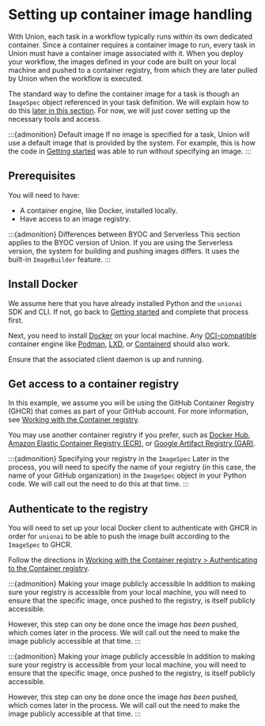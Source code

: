 # Setting up container image handling

With Union, each task in a workflow typically runs within its own dedicated container.
Since a container requires a container image to run, every task in Union must have a container image associated with it.
When you deploy your workflow, the images defined in your code are built on your local machine and pushed to a container registry,
from which they are later pulled by Union when the workflow is executed.

The standard way to define the container image for a task is though an `ImageSpec` object referenced in your task definition.
We will explain how to do this [later in this section](looking-at-the-workflow-code).
For now, we will just cover setting up the necessary tools and access.

:::{admonition} Default image
If no image is specified for a task, Union will use a default image that is provided by the system.
For example, this is how the code in [Getting started](index) was able to run without specifying an image.
:::

## Prerequisites

You will need to have:

* A container engine, like Docker, installed locally.
* Have access to an image registry.

:::{admonition} Differences between BYOC and Serverless
This section applies to the BYOC version of Union.
If you are using the Serverless version, the system for building and pushing images
differs. It uses the built-in `ImageBuilder` feature.
:::

## Install Docker

We assume here that you have already installed Python and the `unionai` SDK and CLI.
If not, go back to [Getting started](index) and complete that process first.

Next, you need to install [Docker](https://docs.docker.com/get-docker/) on your local machine.
Any [OCI-compatible](https://opencontainers.org/) container engine like [Podman](https://podman.io/), [LXD](https://linuxcontainers.org/lxd/introduction/), or [Containerd](https://containerd.io/) should also work.

Ensure that the associated client daemon is up and running.

## Get access to a container registry

In this example, we assume you will be using the GitHub Container Registry (GHCR) that comes as part of your GitHub account.
For more information, see [Working with the Container registry](https://docs.github.com/en/packages/working-with-a-github-packages-registry/working-with-the-container-registry).

You may use another container registry if you prefer, such as [Docker Hub](https://hub.docker.com/), [Amazon Elastic Container Registry (ECR)](../integrations/enabling-aws-resources/enabling-aws-ecr), or [Google Artifact Registry (GAR)](../integrations/enabling-gcp-resources/enabling-google-artifact-registry).


:::{admonition} Specifying your registry in the `ImageSpec`
Later in the process, you will need to specify the name of your registry (in this case, the name of your GitHub organization) in the `ImageSpec` object in your Python code.
We will call out the need to do this at that time.
:::

## Authenticate to the registry

You will need to set up your local Docker client to authenticate with GHCR in order for `unionai` to be able to push the image built according to the `ImageSpec` to GHCR.

Follow the directions in [Working with the Container registry > Authenticating to the Container registry](https://docs.github.com/en/packages/working-with-a-github-packages-registry/working-with-the-container-registry.md#authenticating-to-the-container-registry).

:::{admonition} Making your image publicly accessible
In addition to making sure your registry is accessible from your local machine, you will need to ensure that the specific image, once pushed to the registry, is itself publicly accessible.

However, this step can ony be done once the image *has been* pushed, which comes later in the process.
We will call out the need to make the image publicly accessible at that time.
:::

:::{admonition} Making your image publicly accessible
In addition to making sure your registry is accessible from your local machine, you will need to ensure that the specific image, once pushed to the registry, is itself publicly accessible.

However, this step can ony be done once the image *has been* pushed, which comes later in the process.
We will call out the need to make the image publicly accessible at that time.
:::
